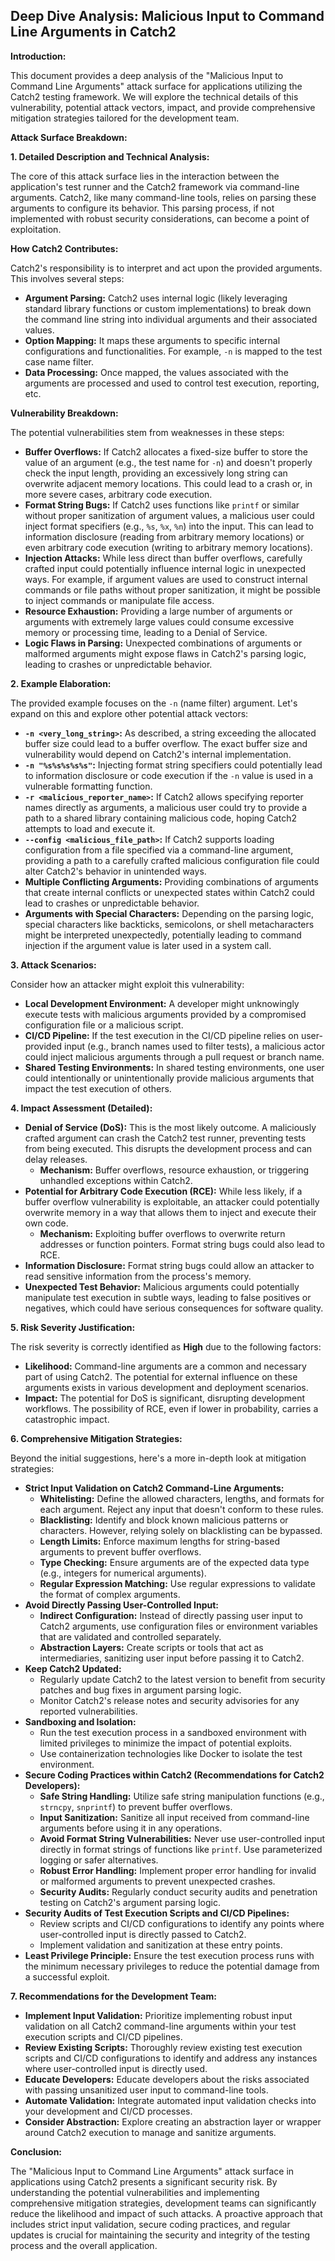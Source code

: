 ## Deep Dive Analysis: Malicious Input to Command Line Arguments in Catch2

**Introduction:**

This document provides a deep analysis of the "Malicious Input to Command Line Arguments" attack surface for applications utilizing the Catch2 testing framework. We will explore the technical details of this vulnerability, potential attack vectors, impact, and provide comprehensive mitigation strategies tailored for the development team.

**Attack Surface Breakdown:**

**1. Detailed Description and Technical Analysis:**

The core of this attack surface lies in the interaction between the application's test runner and the Catch2 framework via command-line arguments. Catch2, like many command-line tools, relies on parsing these arguments to configure its behavior. This parsing process, if not implemented with robust security considerations, can become a point of exploitation.

**How Catch2 Contributes:**

Catch2's responsibility is to interpret and act upon the provided arguments. This involves several steps:

* **Argument Parsing:** Catch2 uses internal logic (likely leveraging standard library functions or custom implementations) to break down the command line string into individual arguments and their associated values.
* **Option Mapping:** It maps these arguments to specific internal configurations and functionalities. For example, `-n` is mapped to the test case name filter.
* **Data Processing:**  Once mapped, the values associated with the arguments are processed and used to control test execution, reporting, etc.

**Vulnerability Breakdown:**

The potential vulnerabilities stem from weaknesses in these steps:

* **Buffer Overflows:**  If Catch2 allocates a fixed-size buffer to store the value of an argument (e.g., the test name for `-n`) and doesn't properly check the input length, providing an excessively long string can overwrite adjacent memory locations. This could lead to a crash or, in more severe cases, arbitrary code execution.
* **Format String Bugs:** If Catch2 uses functions like `printf` or similar without proper sanitization of argument values, a malicious user could inject format specifiers (e.g., `%s`, `%x`, `%n`) into the input. This can lead to information disclosure (reading from arbitrary memory locations) or even arbitrary code execution (writing to arbitrary memory locations).
* **Injection Attacks:** While less direct than buffer overflows, carefully crafted input could potentially influence internal logic in unexpected ways. For example, if argument values are used to construct internal commands or file paths without proper sanitization, it might be possible to inject commands or manipulate file access.
* **Resource Exhaustion:** Providing a large number of arguments or arguments with extremely large values could consume excessive memory or processing time, leading to a Denial of Service.
* **Logic Flaws in Parsing:**  Unexpected combinations of arguments or malformed arguments might expose flaws in Catch2's parsing logic, leading to crashes or unpredictable behavior.

**2. Example Elaboration:**

The provided example focuses on the `-n` (name filter) argument. Let's expand on this and explore other potential attack vectors:

* **`-n <very_long_string>`:**  As described, a string exceeding the allocated buffer size could lead to a buffer overflow. The exact buffer size and vulnerability would depend on Catch2's internal implementation.
* **`-n "%s%s%s%s%s"`:**  Injecting format string specifiers could potentially lead to information disclosure or code execution if the `-n` value is used in a vulnerable formatting function.
* **`-r <malicious_reporter_name>`:** If Catch2 allows specifying reporter names directly as arguments, a malicious user could try to provide a path to a shared library containing malicious code, hoping Catch2 attempts to load and execute it.
* **`--config <malicious_file_path>`:** If Catch2 supports loading configuration from a file specified via a command-line argument, providing a path to a carefully crafted malicious configuration file could alter Catch2's behavior in unintended ways.
* **Multiple Conflicting Arguments:** Providing combinations of arguments that create internal conflicts or unexpected states within Catch2 could lead to crashes or unpredictable behavior.
* **Arguments with Special Characters:** Depending on the parsing logic, special characters like backticks, semicolons, or shell metacharacters might be interpreted unexpectedly, potentially leading to command injection if the argument value is later used in a system call.

**3. Attack Scenarios:**

Consider how an attacker might exploit this vulnerability:

* **Local Development Environment:** A developer might unknowingly execute tests with malicious arguments provided by a compromised configuration file or a malicious script.
* **CI/CD Pipeline:** If the test execution in the CI/CD pipeline relies on user-provided input (e.g., branch names used to filter tests), a malicious actor could inject malicious arguments through a pull request or branch name.
* **Shared Testing Environments:** In shared testing environments, one user could intentionally or unintentionally provide malicious arguments that impact the test execution of others.

**4. Impact Assessment (Detailed):**

* **Denial of Service (DoS):** This is the most likely outcome. A maliciously crafted argument can crash the Catch2 test runner, preventing tests from being executed. This disrupts the development process and can delay releases.
    * **Mechanism:** Buffer overflows, resource exhaustion, or triggering unhandled exceptions within Catch2.
* **Potential for Arbitrary Code Execution (RCE):** While less likely, if a buffer overflow vulnerability is exploitable, an attacker could potentially overwrite memory in a way that allows them to inject and execute their own code.
    * **Mechanism:** Exploiting buffer overflows to overwrite return addresses or function pointers. Format string bugs could also lead to RCE.
* **Information Disclosure:**  Format string bugs could allow an attacker to read sensitive information from the process's memory.
* **Unexpected Test Behavior:** Malicious arguments could potentially manipulate test execution in subtle ways, leading to false positives or negatives, which could have serious consequences for software quality.

**5. Risk Severity Justification:**

The risk severity is correctly identified as **High** due to the following factors:

* **Likelihood:**  Command-line arguments are a common and necessary part of using Catch2. The potential for external influence on these arguments exists in various development and deployment scenarios.
* **Impact:** The potential for DoS is significant, disrupting development workflows. The possibility of RCE, even if lower in probability, carries a catastrophic impact.

**6. Comprehensive Mitigation Strategies:**

Beyond the initial suggestions, here's a more in-depth look at mitigation strategies:

* **Strict Input Validation on Catch2 Command-Line Arguments:**
    * **Whitelisting:** Define the allowed characters, lengths, and formats for each argument. Reject any input that doesn't conform to these rules.
    * **Blacklisting:** Identify and block known malicious patterns or characters. However, relying solely on blacklisting can be bypassed.
    * **Length Limits:** Enforce maximum lengths for string-based arguments to prevent buffer overflows.
    * **Type Checking:** Ensure arguments are of the expected data type (e.g., integers for numerical arguments).
    * **Regular Expression Matching:** Use regular expressions to validate the format of complex arguments.
* **Avoid Directly Passing User-Controlled Input:**
    * **Indirect Configuration:** Instead of directly passing user input to Catch2 arguments, use configuration files or environment variables that are validated and controlled separately.
    * **Abstraction Layers:** Create scripts or tools that act as intermediaries, sanitizing user input before passing it to Catch2.
* **Keep Catch2 Updated:**
    * Regularly update Catch2 to the latest version to benefit from security patches and bug fixes in argument parsing logic.
    * Monitor Catch2's release notes and security advisories for any reported vulnerabilities.
* **Sandboxing and Isolation:**
    * Run the test execution process in a sandboxed environment with limited privileges to minimize the impact of potential exploits.
    * Use containerization technologies like Docker to isolate the test environment.
* **Secure Coding Practices within Catch2 (Recommendations for Catch2 Developers):**
    * **Safe String Handling:** Utilize safe string manipulation functions (e.g., `strncpy`, `snprintf`) to prevent buffer overflows.
    * **Input Sanitization:** Sanitize all input received from command-line arguments before using it in any operations.
    * **Avoid Format String Vulnerabilities:** Never use user-controlled input directly in format strings of functions like `printf`. Use parameterized logging or safer alternatives.
    * **Robust Error Handling:** Implement proper error handling for invalid or malformed arguments to prevent unexpected crashes.
    * **Security Audits:** Regularly conduct security audits and penetration testing on Catch2's argument parsing logic.
* **Security Audits of Test Execution Scripts and CI/CD Pipelines:**
    * Review scripts and CI/CD configurations to identify any points where user-controlled input is directly passed to Catch2.
    * Implement validation and sanitization at these entry points.
* **Least Privilege Principle:** Ensure the test execution process runs with the minimum necessary privileges to reduce the potential damage from a successful exploit.

**7. Recommendations for the Development Team:**

* **Implement Input Validation:** Prioritize implementing robust input validation on all Catch2 command-line arguments within your test execution scripts and CI/CD pipelines.
* **Review Existing Scripts:**  Thoroughly review existing test execution scripts and CI/CD configurations to identify and address any instances where user-controlled input is directly used.
* **Educate Developers:** Educate developers about the risks associated with passing unsanitized user input to command-line tools.
* **Automate Validation:** Integrate automated input validation checks into your development and CI/CD processes.
* **Consider Abstraction:** Explore creating an abstraction layer or wrapper around Catch2 execution to manage and sanitize arguments.

**Conclusion:**

The "Malicious Input to Command Line Arguments" attack surface in applications using Catch2 presents a significant security risk. By understanding the potential vulnerabilities and implementing comprehensive mitigation strategies, development teams can significantly reduce the likelihood and impact of such attacks. A proactive approach that includes strict input validation, secure coding practices, and regular updates is crucial for maintaining the security and integrity of the testing process and the overall application.

